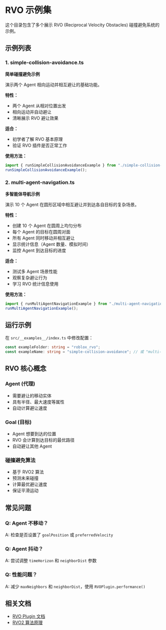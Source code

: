 # RVO 示例集

这个目录包含了多个展示 RVO (Reciprocal Velocity Obstacles) 碰撞避免系统的示例。

## 示例列表

### 1. simple-collision-avoidance.ts

**简单碰撞避免示例**

演示两个 Agent 相向运动并相互避让的基础功能。

**特性：**
- 两个 Agent 从相对位置出发
- 相向运动并自动避让
- 清晰展示 RVO 避让效果

**适合：**
- 初学者了解 RVO 基本原理
- 验证 RVO 插件是否正常工作

**使用方法：**
```typescript
import { runSimpleCollisionAvoidanceExample } from "./simple-collision-avoidance";
runSimpleCollisionAvoidanceExample();
```

### 2. multi-agent-navigation.ts

**多智能体导航示例**

演示 10 个 Agent 在圆形区域中相互避让并到达各自目标的复杂场景。

**特性：**
- 创建 10 个 Agent 在圆周上均匀分布
- 每个 Agent 的目标在圆周对面
- 所有 Agent 同时移动并相互避让
- 显示统计信息（Agent 数量、模拟时间）
- 监控 Agent 到达目标的进度

**适合：**
- 测试多 Agent 场景性能
- 观察复杂避让行为
- 学习 RVO 统计信息使用

**使用方法：**
```typescript
import { runMultiAgentNavigationExample } from "./multi-agent-navigation";
runMultiAgentNavigationExample();
```

## 运行示例

在 `src/__examples__/index.ts` 中修改配置：

```typescript
const exampleFolder: string = "roblox_rvo";
const exampleName: string = "simple-collision-avoidance"; // 或 "multi-agent-navigation"
```

## RVO 核心概念

### Agent (代理)
- 需要避让的移动实体
- 具有半径、最大速度等属性
- 自动计算避让速度

### Goal (目标)
- Agent 想要到达的位置
- RVO 会计算到达目标的最优路径
- 自动避让其他 Agent

### 碰撞避免算法
- 基于 RVO2 算法
- 预测未来碰撞
- 计算最优避让速度
- 保证平滑运动

## 常见问题

### Q: Agent 不移动？
A: 检查是否设置了 `goalPosition` 或 `preferredVelocity`

### Q: Agent 抖动？
A: 尝试调整 `timeHorizon` 和 `neighborDist` 参数

### Q: 性能问题？
A: 减少 `maxNeighbors` 和 `neighborDist`，使用 `RVOPlugin.performance()`

## 相关文档

- [RVO Plugin 文档](../../roblox_rvo/README.md)
- [RVO2 算法原理](https://gamma.cs.unc.edu/RVO2/)